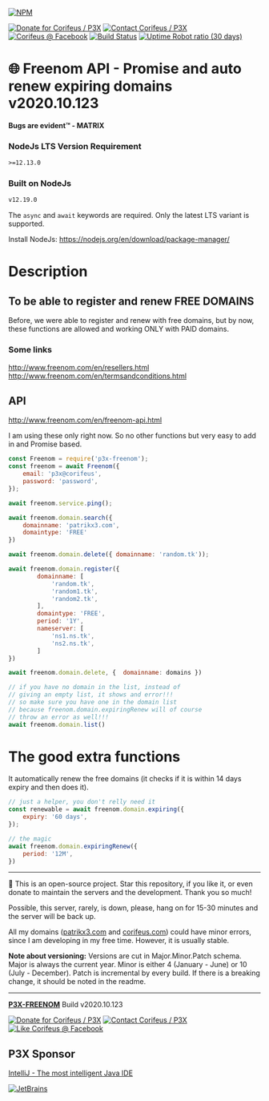 [//]: #@corifeus-header

[![NPM](https://nodei.co/npm/p3x-freenom.png?downloads=true&downloadRank=true)](https://www.npmjs.com/package/p3x-freenom/)

  

[![Donate for Corifeus / P3X](https://img.shields.io/badge/Donate-Corifeus-003087.svg)](https://paypal.me/patrikx3) [![Contact Corifeus / P3X](https://img.shields.io/badge/Contact-P3X-ff9900.svg)](https://www.patrikx3.com/en/front/contact) [![Corifeus @ Facebook](https://img.shields.io/badge/Facebook-Corifeus-3b5998.svg)](https://www.facebook.com/corifeus.software)  [![Build Status](https://api.travis-ci.com/patrikx3/freenom.svg?branch=master)](https://travis-ci.com/patrikx3/freenom)
[![Uptime Robot ratio (30 days)](https://img.shields.io/uptimerobot/ratio/m780749701-41bcade28c1ea8154eda7cca.svg)](https://uptimerobot.patrikx3.com/)





# 🌐 Freenom API - Promise and auto renew expiring domains v2020.10.123



**Bugs are evident™ - MATRIX️**
    

### NodeJs LTS Version Requirement
```txt
>=12.13.0
```

### Built on NodeJs
```txt
v12.19.0
```

The ```async``` and ```await``` keywords are required. Only the latest LTS variant is supported.

Install NodeJs:
https://nodejs.org/en/download/package-manager/



# Description

                        
[//]: #@corifeus-header:end

## To be able to register and renew FREE DOMAINS

Before, we were able to register and renew with free domains, but by now, these functions are allowed and working ONLY with PAID domains.

### Some links
http://www.freenom.com/en/resellers.html  
http://www.freenom.com/en/termsandconditions.html  
  
## API

http://www.freenom.com/en/freenom-api.html

I am using these only right now. So no other functions but very easy to add in and Promise based.

```js
const Freenom = require('p3x-freenom');
const freenom = await Freenom({
    email: 'p3x@corifeus',
    password: 'password',
});

await freenom.service.ping();

await freenom.domain.search({
    domainname: 'patrikx3.com',
    domaintype: 'FREE'
})

await freenom.domain.delete({ domainname: 'random.tk'));

await freenom.domain.register({
        domainname: [
            'random.tk',
            'random1.tk',
            'random2.tk',
        ],
        domaintype: 'FREE',
        period: '1Y',
        nameserver: [
            'ns1.ns.tk',
            'ns2.ns.tk',
        ]
})

await freenom.domain.delete, {  domainname: domains })

// if you have no domain in the list, instead of
// giving an empty list, it shows and error!!!
// so make sure you have one in the domain list
// because freenom.domain.expiringRenew will of course
// throw an error as well!!!
await freenom.domain.list()
```

# The good extra functions 

It automatically renew the free domains (it checks if it is within 14 days expiry and then does it).

```js
// just a helper, you don't relly need it
const renewable = await freenom.domain.expiring({
    expiry: '60 days',
});

// the magic
await freenom.domain.expiringRenew({
    period: '12M',
})
```
    
[//]: #@corifeus-footer

---

🙏 This is an open-source project. Star this repository, if you like it, or even donate to maintain the servers and the development. Thank you so much!

Possible, this server, rarely, is down, please, hang on for 15-30 minutes and the server will be back up.

All my domains ([patrikx3.com](https://patrikx3.com) and [corifeus.com](https://corifeus.com)) could have minor errors, since I am developing in my free time. However, it is usually stable.

**Note about versioning:** Versions are cut in Major.Minor.Patch schema. Major is always the current year. Minor is either 4 (January - June) or 10 (July - December). Patch is incremental by every build. If there is a breaking change, it should be noted in the readme.


---

[**P3X-FREENOM**](https://corifeus.com/freenom) Build v2020.10.123

[![Donate for Corifeus / P3X](https://img.shields.io/badge/Donate-Corifeus-003087.svg)](https://www.paypal.com/cgi-bin/webscr?cmd=_s-xclick&hosted_button_id=QZVM4V6HVZJW6)  [![Contact Corifeus / P3X](https://img.shields.io/badge/Contact-P3X-ff9900.svg)](https://www.patrikx3.com/en/front/contact) [![Like Corifeus @ Facebook](https://img.shields.io/badge/LIKE-Corifeus-3b5998.svg)](https://www.facebook.com/corifeus.software)


## P3X Sponsor

[IntelliJ - The most intelligent Java IDE](https://www.jetbrains.com/?from=patrikx3)

[![JetBrains](https://cdn.corifeus.com/assets/svg/jetbrains-logo.svg)](https://www.jetbrains.com/?from=patrikx3)




[//]: #@corifeus-footer:end
